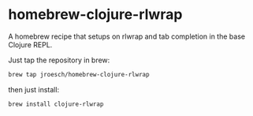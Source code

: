 homebrew-clojure-rlwrap
=======================

A homebrew recipe that setups on rlwrap and tab completion in the base Clojure REPL.

Just tap the repository in brew:  

```bash
brew tap jroesch/homebrew-clojure-rlwrap  
```  

then just install:  

```
brew install clojure-rlwrap
```